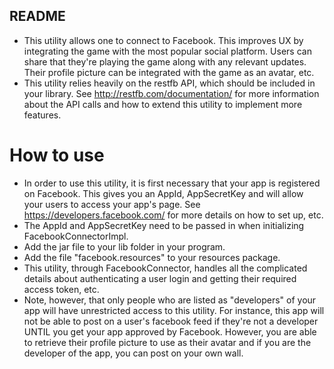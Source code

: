 ## README 

* This utility allows one to connect to Facebook. This improves UX by integrating the game with the most popular social platform. Users can share that they're playing the game along with any relevant updates. Their profile picture can be integrated with the game as an avatar, etc.
* This utility relies heavily on the restfb API, which should be included in your library. See http://restfb.com/documentation/ for more information about the API calls and how to extend this utility to implement more features. 


# How to use
* In order to use this utility, it is first necessary that your app is registered on Facebook. This gives you an AppId, AppSecretKey and will allow your users to access your app's page. See https://developers.facebook.com/ for more details on how to set up, etc.
* The AppId and AppSecretKey need to be passed in when initializing FacebookConnectorImpl.
* Add the jar file to your lib folder in your program.
* Add the file "facebook.resources" to your resources package.
* This utility, through FacebookConnector, handles all the complicated details about authenticating a user login and getting their required access token, etc.
* Note, however, that only people who are listed as "developers" of your app will have unrestricted access to this utility. For instance, this app will not be able to post on a user's facebook feed if they're not a developer UNTIL you get your app approved by Facebook. However, you are able to retrieve their profile picture to use as their avatar and if you are the developer of the app, you can post on your own wall.